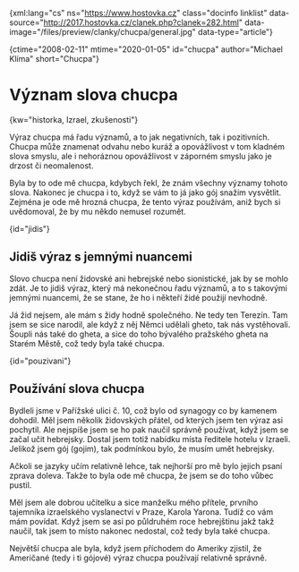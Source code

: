 
{xml:lang="cs" ns="https://www.hostovka.cz" class="docinfo linklist" data-source="http://2017.hostovka.cz/clanek.php?clanek=282.html" data-image="/files/preview/clanky/chucpa/general.jpg" data-type="article"}

{ctime="2008-02-11" mtime="2020-01-05" id="chucpa" author="Michael Klíma" short="Chucpa"}

# Význam slova chucpa

<!-- generated attribute kw by user_udpatekw.sh on 2020-02-28, do not edit -->

{kw="historka, Izrael, zkušenosti"}

Výraz chucpa má řadu významů, a to jak negativních, tak i pozitivních. Chucpa může znamenat odvahu nebo kuráž a opovážlivost v tom kladném slova smyslu, ale i nehoráznou opovážlivost v záporném smyslu jako je drzost či neomalenost.

Byla by to ode mě chucpa, kdybych řekl, že znám všechny významy tohoto slova. Nakonec je chucpa i to, když se vám to já jako gój snažím vysvětlit. Zejména je ode mě hrozná chucpa, že tento výraz používám, aniž bych si uvědomoval, že by mu někdo nemusel rozumět.

{id="jidis"}

## Jidiš výraz s jemnými nuancemi

Slovo chucpa není židovské ani hebrejské nebo sionistické, jak by se mohlo zdát. Je to jidiš výraz, který má nekonečnou řadu významů, a to s takovými jemnými nuancemi, že se stane, že ho i někteří židé použijí nevhodně.

Já žid nejsem, ale mám s židy hodně společného. Ne tedy ten Terezín. Tam jsem se sice narodil, ale když z něj Němci udělali gheto, tak nás vystěhovali. Šoupli nás také do gheta, a sice do toho bývalého pražského gheta na Starém Městě, což tedy byla také chucpa.

{id="pouzivani"}

## Používání slova chucpa

Bydleli jsme v Pařížské ulici č. 10, což bylo od synagogy co by kamenem dohodil. Měl jsem několik židovských přátel, od kterých jsem ten výraz asi pochytil. Ale nejspíše jsem se ho pak naučil správně používat, když jsem se začal učit hebrejsky. Dostal jsem totiž nabídku místa ředitele hotelu v Izraeli. Jelikož jsem gój (gojim), tak podmínkou bylo, že musím umět hebrejsky.

Ačkoli se jazyky učím relativně lehce, tak nejhorší pro mě bylo jejich psaní zprava doleva. Takže to byla ode mě chucpa, že jsem se do toho vůbec pustil.

Měl jsem ale dobrou učitelku a sice manželku mého přítele, prvního tajemníka izraelského vyslanectví v Praze, Karola Yarona. Tudíž co vám mám povídat. Když jsem se asi po půldruhém roce hebrejštinu jakž takž naučil, tak jsem to místo nakonec nedostal, což tedy byla také chucpa.

Největší chucpa ale byla, když jsem příchodem do Ameriky zjistil, že Američané (tedy i ti gójové) výraz chucpa používají relativně správně.

